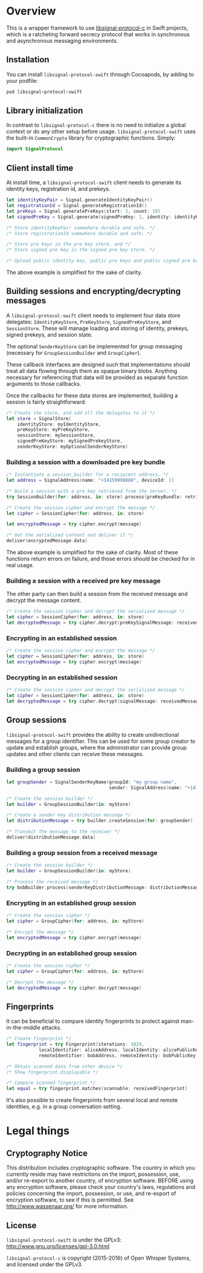 # Overview

This is a wrapper framework to use [libsignal-protocol-c](https://github.com/signalapp/libsignal-protocol-c) in Swift projects,
which is a ratcheting forward secrecy protocol that works in synchronous and asynchronous messaging
environments.

## Installation

You can install `libsignal-protocol-swift` through Cocoapods, by adding to your podfile:

````ruby
pod libsignal-protocol-swift
````

## Library initialization

In contrast to `libsignal-protocol-c` there is no need to initialize a global
context or do any other setup before usage. `libsignal-protocol-swift` uses
the built-in `CommonCrypto` library for cryptographic functions. Simply:

````swift
import SignalProtocol
````

## Client install time

At install time, a `libsignal-protocol-swift` client needs to generate its identity keys,
registration id, and prekeys.

```swift
let identityKeyPair = Signal.generateIdentityKeyPair()
let registrationId = Signal.generateRegistrationId()
let preKeys = Signal.generatePreKeys(start: 1, count: 10)
let signedPreKey = Signal.generate(signedPreKey: 1, identity: identityKeyPair, timestamp: 0)

/* Store identityKeyPair somewhere durable and safe. */
/* Store registrationId somewhere durable and safe. */

/* Store pre keys in the pre key store, and */
/* Store signed pre key in the signed pre key store. */

/* Upload public identity key, public pre keys and public signed pre key to the server */
```

The above example is simplified for the sake of clarity.

## Building sessions and encrypting/decrypting messages

A `libsignal-protocol-swift` client needs to implement four data store delegates:
`IdentityKeyStore`, `PreKeyStore`,
`SignedPreKeyStore`, and `SessionStore`.
These will manage loading and storing of identity, prekeys, signed prekeys,
and session state.

The optional `SenderKeyStore` can be implemented for group messaging (necessary for `GroupSessionBuilder` and `GroupCipher`).

These callback interfaces are designed such that implementations should treat
all data flowing through them as opaque binary blobs. Anything necessary for
referencing that data will be provided as separate function arguments to those
callbacks.

Once the callbacks for these data stores are implemented, building a session
is fairly straightforward:

```swift
/* Create the store, and add all the delegates to it */
let store = SignalStore(
    identityStore: myIdentityStore,
    preKeyStore: myPreKeyStore,
    sessionStore: mySessionStore,
    signedPreKeyStore: mySignedPrekeyStore,
    senderKeyStore: myOptionalSenderKeyStore)
```

### Building a session with a downloaded pre key bundle

```swift
/* Instantiate a session_builder for a recipient address. */
let address = SignalAddress(name: "+14159998888", deviceId: 1)

/* Build a session with a pre key retrieved from the server. */
try SessionBuilder(for: address, in: store).process(preKeyBundle: retrievedBundle)

/* Create the session cipher and encrypt the message */
let cipher = SessionCipher(for: address, in: store)

let encryptedMessage = try cipher.encrypt(message)

/* Get the serialized content and deliver it */
deliver(encryptedMessage.data)
```

The above example is simplified for the sake of clarity. Most of these functions return errors
on failure, and those errors should be checked for in real usage.

### Building a session with a received pre key message

The other party can then build a session from the received message and decrypt the message content.

```swift
/* Create the session cipher and decrypt the serialized message */
let cipher = SessionCipher(for: address, in: store)
let decryptedMessage = try cipher.decrypt(preKeySignalMessage: receivedMessage)
```

### Encrypting in an established session

```swift
/* Create the session cipher and encrypt the message */
let cipher = SessionCipher(for: address, in: store)
let encryptedMessage = try cipher.encrypt(message)
```

### Decrypting in an established session

```swift
/* Create the session cipher and decrypt the serialized message */
let cipher = SessionCipher(for: address, in: store)
let decryptedMessage = try cipher.decrypt(signalMessage: receivedMessage)
```

## Group sessions

`libsignal-protocol-swift` provides the ability to create unidirectional messages
for a group identifier. This can be used for some group creator to update and
establish groups, where the administrator can provide group updates and other clients
can receive these messages.

### Building a group session

```swift
let groupSender = SignalSenderKeyName(groupId: "my group name",
                                      sender: SignalAddress(name: "+14150001111", deviceId: 1))

/* Create the session builder */
let builder = GroupSessionBuilder(in: myStore)

/* Create a sender key distribution message */
let distributionMessage = try builder.createSession(for: groupSender)

/* Transmit the message to the receiver */
deliver(distributionMessage.data)
```

### Building a group session from a received message

```swift
/* Create the session builder */
let builder = GroupSessionBuilder(in: myStore)

/* Process the received message */
try bobBuilder.process(senderKeyDistributionMessage: distributionMessage, from: groupSender)
```

### Encrypting in an established group session

```swift
/* Create the session cipher */
let cipher = GroupCipher(for: address, in: myStore)

/* Encrypt the message */
let encryptedMessage = try cipher.encrypt(message)
```

### Decrypting in an established group session

```swift
/* Create the session cipher */
let cipher = GroupCipher(for: address, in: myStore)

/* Decrypt the message */
let decryptedMessage = try cipher.decrypt(message)
```

## Fingerprints

It can be beneficial to compare identity fingerprints to protect against man-in-the-middle attacks.

```swift
/* Create fingerprint */
let fingerprint = try Fingerprint(iterations: 1024,
            localIdentifier: aliceAddress, localIdentity: alicePublicKey,
            remoteIdentifier: bobAddress, remoteIdentity: bobPublicKey)

/* Obtain scanned data from other device */
/* Show fingerprint.displayable */

/* Compare scanned fingerprint */
let equal = try fingerprint.matches(scannable: receivedFingerprint)
```

It's also possible to create fingerprints from several local and remote identities, e.g. in a group conversation setting.

# Legal things
## Cryptography Notice

This distribution includes cryptographic software. The country in which you currently reside may have restrictions on the import, possession, use, and/or re-export to another country, of encryption software.
BEFORE using any encryption software, please check your country's laws, regulations and policies concerning the import, possession, or use, and re-export of encryption software, to see if this is permitted.
See <http://www.wassenaar.org/> for more information.

## License
`libsignal-protocol-swift` is under the GPLv3: http://www.gnu.org/licenses/gpl-3.0.html

`libsignal-protocol-c` is copyright (2015-2016) of Open Whisper Systems, and licensed under the GPLv3.
